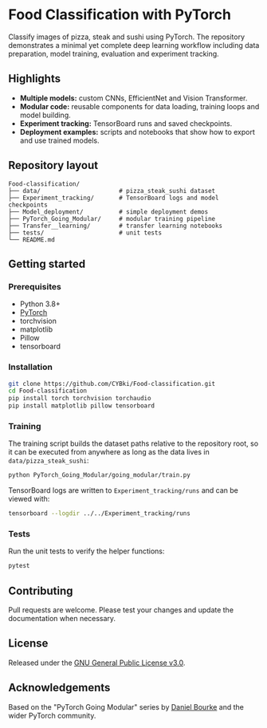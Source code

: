 # Food Classification with PyTorch

Classify images of pizza, steak and sushi using PyTorch.  The repository demonstrates a minimal yet complete deep learning workflow including data preparation, model training, evaluation and experiment tracking.

## Highlights

* **Multiple models:** custom CNNs, EfficientNet and Vision Transformer.
* **Modular code:** reusable components for data loading, training loops and model building.
* **Experiment tracking:** TensorBoard runs and saved checkpoints.
* **Deployment examples:** scripts and notebooks that show how to export and use trained models.

## Repository layout

```
Food-classification/
├── data/                      # pizza_steak_sushi dataset
├── Experiment_tracking/       # TensorBoard logs and model checkpoints
├── Model_deployment/          # simple deployment demos
├── PyTorch_Going_Modular/     # modular training pipeline
├── Transfer__learning/        # transfer learning notebooks
├── tests/                     # unit tests
└── README.md
```

## Getting started

### Prerequisites

* Python 3.8+
* [PyTorch](https://pytorch.org/)
* torchvision
* matplotlib
* Pillow
* tensorboard

### Installation

```bash
git clone https://github.com/CYBki/Food-classification.git
cd Food-classification
pip install torch torchvision torchaudio
pip install matplotlib pillow tensorboard
```

### Training

The training script builds the dataset paths relative to the repository root, so it can be executed from anywhere as long as the data lives in `data/pizza_steak_sushi`:

```bash
python PyTorch_Going_Modular/going_modular/train.py
```

TensorBoard logs are written to `Experiment_tracking/runs` and can be viewed with:

```bash
tensorboard --logdir ../../Experiment_tracking/runs
```

### Tests

Run the unit tests to verify the helper functions:

```bash
pytest
```

## Contributing

Pull requests are welcome.  Please test your changes and update the documentation when necessary.

## License

Released under the [GNU General Public License v3.0](LICENSE).

## Acknowledgements

Based on the "PyTorch Going Modular" series by [Daniel Bourke](https://github.com/mrdbourke) and the wider PyTorch community.
